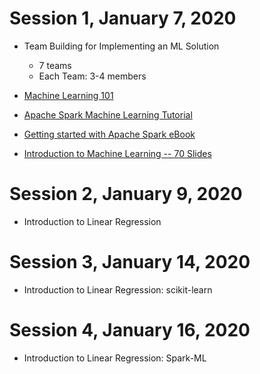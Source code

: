 # Session 1, January 7, 2020

* Team Building for Implementing an ML Solution
	* 7 teams
	* Each Team: 3-4 members

* [Machine Learning 101](https://www.inwerken.de/wp-content/uploads/2017/02/machinelearning101sithvr-170225115814.pdf)

* [Apache Spark Machine Learning Tutorial](https://mapr.com/blog/apache-spark-machine-learning-tutorial/)

* [Getting started with Apache Spark eBook](https://mapr.com/ebook/getting-started-with-apache-spark-v2/assets/Spark2018eBook.pdf)

* [Introduction to Machine Learning -- 70 Slides](https://courses.edx.org/asset-v1:ColumbiaX+CSMM.101x+1T2017+type@asset+block@AI_edx_ml_5.1intro.pdf)

# Session 2, January 9, 2020

* Introduction to Linear Regression

# Session 3, January 14, 2020

* Introduction to Linear Regression: scikit-learn

# Session 4, January 16, 2020

* Introduction to Linear Regression: Spark-ML

